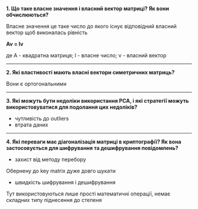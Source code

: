 **1. Що таке власне значення і власний вектор матриці? Як вони обчислюються?**

Власне значення це таке число до якого існує відповідний власний вектор щоб виконалась рівність 

**Av = lv**

де A - квадратна матриця; l - власне число; v - власний вектор

---

**2. Які властивості мають власні вектори симетричних матриць?**

Вони є ортогональними

---

**3. Які можуть бути недоліки використання PCA, і які стратегії можуть використовуватися для подолання цих недоліків?**

- чутливість до outliers
- втрата даних

---

**4. Які переваги має діагоналізація матриці в криптографії? Як вона застосовується для шифрування та дешифрування повідомлень?**

- захист від методу перебору

Обернену до key matrix дуже довго шукати

- швидкість шифрування і дешифрування

Тут використовуються лише прості математичні операції, немає складних типу піднесення до степеня